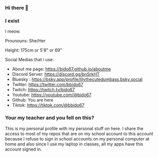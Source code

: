 ### Hi there 👋

### I exist

I meow.

<!--
**Bido67/bido67** is a ✨ _special_ ✨ repository because its `README.md` (this file) appears on your GitHub profile.

Here are some ideas to get you started:

- 🔭 I’m currently working on ...
- 🌱 I’m currently learning ...
- 👯 I’m looking to collaborate on ...
- 🤔 I’m looking for help with ...
- 💬 Ask me about ...
- 📫 How to reach me: ...
- 😄 Pronouns: ...
- ⚡ Fun fact: ...
-->

Prounouns: She/Her

Height: 175cm or 5'8" or 69"

Social Medias that i use:
- About me page: https://bido67.github.io/aboutme
- Discord Server: https://discord.gg/bnSrkHT
- Bluesky : https://bsky.app/profile/lilythecutedumbass.bsky.social
- Twitter: https://twitter.com/bbido67
- Twitch: https://twitch.tv/bido67
- Youtube: https://youtube.com/@bido67
- Github: You are here
- Tiktok: https://tiktok.com/@bbido67

### Your my teacher and you fell on this? 
This is my personal profile with my personal stuff on here. I share the access to most of my repos that are on my school account to this account because I refuse to sign in school accounts on my personal computer at home and also since I use my laptop in classes, all my apps have this account signed in. 

